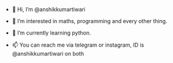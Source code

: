 - 👋 Hi, I’m @anshikkumartiwari
- 👀 I’m interested in maths, programming and every other thing.
- 🌱 I’m currently learning python.

- 📫 You can reach me via telegram or instagram, ID is @anshikkumartiwari on both

<!---
anshikkumartiwari/anshikkumartiwari is a ✨ special ✨ repository because its `README.md` (this file) appears on your GitHub profile.
You can click the Preview link to take a look at your changes.
--->

